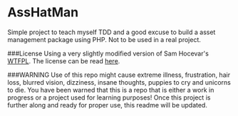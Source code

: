 AssHatMan
=========

Simple project to teach myself TDD and a good excuse to build a asset management package using PHP. Not to be used in a real project.

###License
Using a very slightly modified version of Sam Hocevar's [WTFPL]('http://www.wtfpl.net/'). The license can be read [here]('https://github.com/unisys12/asshatman/blob/master/LICENSE').

###WARNING
Use of this repo might cause extreme illness, frustration, hair loss, blurred vision, dizziness, insane thoughts, puppies to cry and unicorns to die. You have been warned that this is a repo that is either a work in progress or a project used for learning purposes! Once this project is further along and ready for proper use, this readme will be updated.